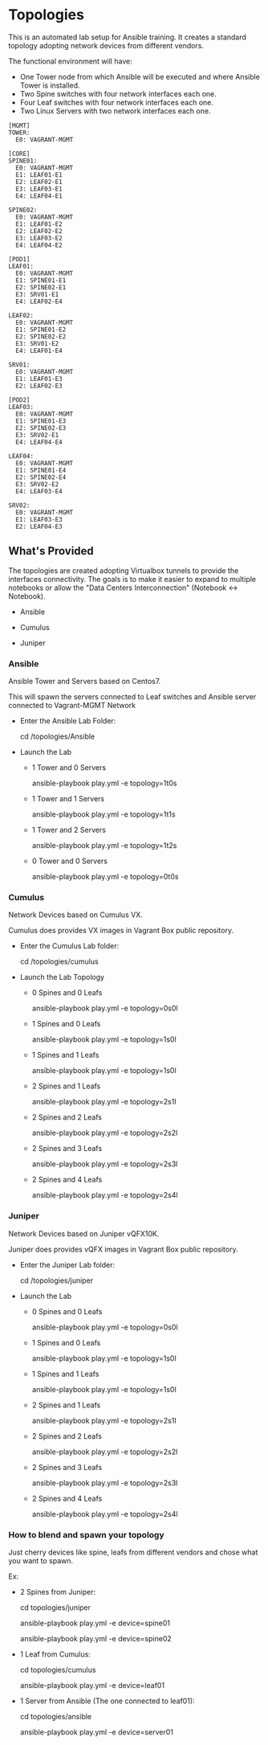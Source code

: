 Topologies
================================

This is an automated lab setup for Ansible training. It creates a standard topology adopting network devices from different vendors.

The functional environment will have:

* One Tower node from which Ansible will be executed and where Ansible Tower is installed.
* Two Spine switches with four network interfaces each one.
* Four Leaf switches with four network interfaces each one.
* Two Linux Servers with two network interfaces each one.

```
[MGMT]
TOWER:
  E0: VAGRANT-MGMT

[CORE]
SPINE01:
  E0: VAGRANT-MGMT
  E1: LEAF01-E1
  E2: LEAF02-E1
  E3: LEAF03-E1
  E4: LEAF04-E1

SPINE02:
  E0: VAGRANT-MGMT
  E1: LEAF01-E2
  E2: LEAF02-E2
  E3: LEAF03-E2
  E4: LEAF04-E2

[POD1]
LEAF01:
  E0: VAGRANT-MGMT
  E1: SPINE01-E1
  E2: SPINE02-E1
  E3: SRV01-E1
  E4: LEAF02-E4

LEAF02:
  E0: VAGRANT-MGMT
  E1: SPINE01-E2
  E2: SPINE02-E2
  E3: SRV01-E2
  E4: LEAF01-E4

SRV01:
  E0: VAGRANT-MGMT
  E1: LEAF01-E3
  E2: LEAF02-E3

[POD2]
LEAF03:
  E0: VAGRANT-MGMT
  E1: SPINE01-E3
  E2: SPINE02-E3
  E3: SRV02-E1
  E4: LEAF04-E4

LEAF04:
  E0: VAGRANT-MGMT
  E1: SPINE01-E4
  E2: SPINE02-E4
  E3: SRV02-E2
  E4: LEAF03-E4

SRV02:
  E0: VAGRANT-MGMT
  E1: LEAF03-E3
  E2: LEAF04-E3

```

## What's Provided

The topologies are created adopting Virtualbox tunnels to provide the interfaces connectivity.
The goals is to make it easier to expand to multiple notebooks or allow the "Data Centers Interconnection" (Notebook <-> Notebook).


* Ansible

* Cumulus

* Juniper

### Ansible

Ansible Tower and Servers based on Centos7.

This will spawn the servers connected to Leaf switches and Ansible server connected to Vagrant-MGMT Network

* Enter the Ansible Lab Folder:

    cd <darkbulb>/topologies/Ansible

* Launch the Lab

  * 1 Tower and 0 Servers

    ansible-playbook play.yml -e topology=1t0s

  * 1 Tower and 1 Servers

    ansible-playbook play.yml -e topology=1t1s


  * 1 Tower and 2 Servers

    ansible-playbook play.yml -e topology=1t2s


  * 0 Tower and 0 Servers

    ansible-playbook play.yml -e topology=0t0s


### Cumulus

Network Devices based on Cumulus VX.

Cumulus does provides VX images in Vagrant Box public repository.

* Enter the Cumulus Lab folder:

    cd <darkbulb>/topologies/cumulus

* Launch the Lab Topology

    * 0 Spines and 0 Leafs

      ansible-playbook play.yml -e topology=0s0l

    * 1 Spines and 0 Leafs

      ansible-playbook play.yml -e topology=1s0l

    * 1 Spines and 1 Leafs

      ansible-playbook play.yml -e topology=1s0l


    * 2 Spines and 1 Leafs

      ansible-playbook play.yml -e topology=2s1l


    * 2 Spines and 2 Leafs

      ansible-playbook play.yml -e topology=2s2l


    * 2 Spines and 3 Leafs

      ansible-playbook play.yml -e topology=2s3l


    * 2 Spines and 4 Leafs

      ansible-playbook play.yml -e topology=2s4l

### Juniper

Network Devices based on Juniper vQFX10K.

Juniper does provides vQFX images in Vagrant Box public repository.

* Enter the Juniper Lab folder:

    cd <darkbulb>/topologies/juniper

* Launch the Lab

    * 0 Spines and 0 Leafs

      ansible-playbook play.yml -e topology=0s0l

    * 1 Spines and 0 Leafs

      ansible-playbook play.yml -e topology=1s0l

    * 1 Spines and 1 Leafs

      ansible-playbook play.yml -e topology=1s0l


    * 2 Spines and 1 Leafs

      ansible-playbook play.yml -e topology=2s1l


    * 2 Spines and 2 Leafs

      ansible-playbook play.yml -e topology=2s2l


    * 2 Spines and 3 Leafs

      ansible-playbook play.yml -e topology=2s3l


    * 2 Spines and 4 Leafs

      ansible-playbook play.yml -e topology=2s4l



### How to blend and spawn your topology

Just cherry devices like spine, leafs from different vendors and chose what you want to spawn.

Ex:

* 2 Spines from Juniper:

    cd topologies/juniper

    ansible-playbook play.yml -e device=spine01

    ansible-playbook play.yml -e device=spine02

* 1 Leaf from Cumulus:

    cd topologies/cumulus

    ansible-playbook play.yml -e device=leaf01

* 1 Server from Ansible (The one connected to leaf01):

    cd topologies/ansible

    ansible-playbook play.yml -e device=server01
